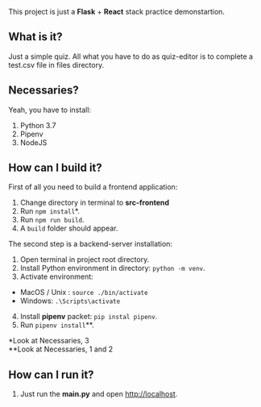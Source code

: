 This project is just a **Flask** + **React** stack practice demonstartion.

## What is it?

Just a simple quiz. All what you have to do as quiz-editor is to complete a test.csv file in files directory.

## Necessaries?

Yeah, you have to install:
1. Python 3.7
2. Pipenv
3. NodeJS

## How can I build it?

First of all you need to build a frontend application:<br />
1. Change directory in terminal to **src-frontend**
2. Run `npm install`*.
3. Run `npm run build`.
4. A `build` folder should appear.

The second step is a backend-server installation:
1. Open terminal in project root directory.
2. Install Python environment in directory: `python -m venv`.
3. Activate environment: 
  * MacOS / Unix : `source ./bin/activate` 
  * Windows: `.\Scripts\activate`
4. Install **pipenv** packet: `pip instal pipenv`.
5. Run `pipenv install`**.


*Look at Necessaries, 3 </br>
**Look at Necessaries, 1 and 2

## How can I run it?
1. Just run the **main.py** and open [http://localhost](http://localhost).
